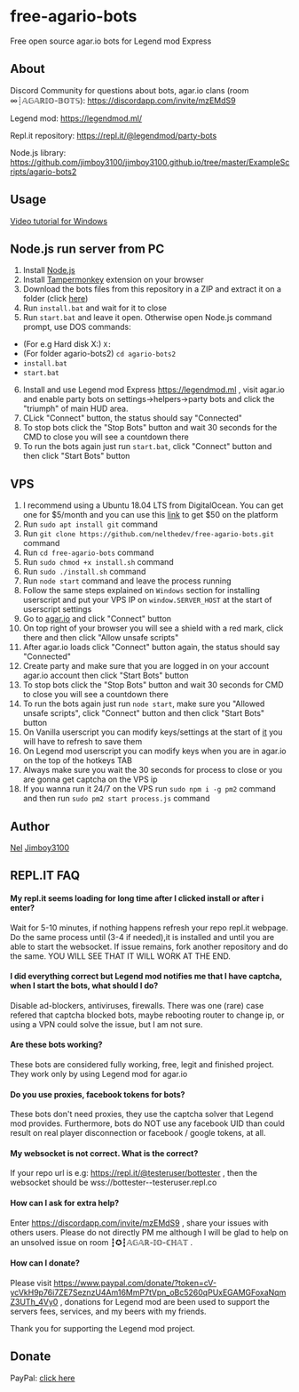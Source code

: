 # free-agario-bots
Free open source agar.io bots for Legend mod Express

## About
Discord Community for questions about bots, agar.io clans (room ∞┊𝔸𝔾𝔸ℝ𝕀𝕆-𝔹𝕆𝕋𝕊): https://discordapp.com/invite/mzEMdS9

Legend mod: https://legendmod.ml/

Repl.it repository: https://repl.it/@legendmod/party-bots

Node.js library: https://github.com/jimboy3100/jimboy3100.github.io/tree/master/ExampleScripts/agario-bots2

## Usage
[Video tutorial for Windows](https://www.youtube.com/watch?v=xIupgFR7ZTY)

Node.js run server from PC
-------
1. Install [Node.js](https://nodejs.org)
2. Install [Tampermonkey](https://chrome.google.com/webstore/detail/tampermonkey/dhdgffkkebhmkfjojejmpbldmpobfkfo) extension on your browser
3. Download the bots files from this repository in a ZIP and extract it on a folder (click [here](http://jimboy3100.github.io/ExampleScripts/agario-bots2/agario-bots.zip))
4. Run `install.bat` and wait for it to close
5. Run `start.bat` and leave it open. Otherwise open Node.js command prompt, use DOS commands:
- (For e.g Hard disk X:) `X:` 
- (For folder agario-bots2) `cd agario-bots2`
- `install.bat`
- `start.bat`
6. Install and use Legend mod Express https://legendmod.ml , visit agar.io and enable party bots on settings->helpers->party bots and click the "triumph" of main HUD area.
7. CLick "Connect" button, the status should say "Connected"
8. To stop bots click the "Stop Bots" button and wait 30 seconds for the CMD to close you will see a countdown there
9. To run the bots again just run `start.bat`, click "Connect" button and then click "Start Bots" button

VPS
-------
1. I recommend using a Ubuntu 18.04 LTS from DigitalOcean. You can get one for $5/month and you can use this [link](https://m.do.co/c/fa7a805f6e60) to get $50 on the platform
2. Run `sudo apt install git` command
3. Run `git clone https://github.com/nelthedev/free-agario-bots.git` command
4. Run `cd free-agario-bots` command
5. Run `sudo chmod +x install.sh` command
6. Run `sudo ./install.sh` command
7. Run `node start` command and leave the process running
8. Follow the same steps explained on `Windows` section for installing userscript and put your VPS IP on `window.SERVER_HOST` at the start of userscript settings
9. Go to [agar.io](https://agar.io) and click "Connect" button
10. On top right of your browser you will see a shield with a red mark, click there and then click "Allow unsafe scripts"
11. After agar.io loads click "Connect" button again, the status should say "Connected"
12. Create party and make sure that you are logged in on your account agar.io account then click "Start Bots" button
13. To stop bots click the "Stop Bots" button and wait 30 seconds for CMD to close you will see a countdown there
14. To run the bots again just run `node start`, make sure you "Allowed unsafe scripts", click "Connect" button and then click "Start Bots" button
15. On Vanilla userscript you can modify keys/settings at the start of [it](http://jimboy3100.github.io/ExampleScripts/agario-bots2/free-agario-bots.vanilla.user.js#L11) you will have to refresh to save them
16. On Legend mod userscript you can modify keys when you are in agar.io on the top of the hotkeys TAB
17. Always make sure you wait the 30 seconds for process to close or you are gonna get captcha on the VPS ip
18. If you wanna run it 24/7 on the VPS run `sudo npm i -g pm2` command and then run `sudo pm2 start process.js` command

## Author
[Nel](https://github.com/nelthedev/free-agario-bots)
[Jimboy3100](https://legendmod.ml)

## REPL.IT FAQ
#### My repl.it seems loading for long time after I clicked install or after i enter?

Wait for 5-10 minutes, if nothing happens refresh your repo repl.it webpage. Do the same process until (3-4 if needed),it is installed and until you are able to start the websocket.
If issue remains, fork another repository and do the same. YOU WILL SEE THAT IT WILL WORK AT THE END.

#### I did everything correct but Legend mod notifies me that I have captcha, when I start the bots, what should I do?

Disable ad-blockers, antiviruses, firewalls. There was one (rare) case refered that captcha blocked bots, maybe rebooting router to change ip, or using a VPN could solve the issue, but I am not sure.

#### Are these bots working?

These bots are considered fully working, free, legit and finished project. They work only by using Legend mod for agar.io

#### Do you use proxies, facebook tokens for bots?

These bots don't need proxies, they use the captcha solver that Legend mod provides. Furthermore, bots do NOT use any facebook UID than could result on real player disconnection or facebook / google tokens, at all.

#### My websocket is not correct. What is the correct?

If your repo url is e.g: https://repl.it/@testeruser/bottester , then the websocket should be wss://bottester--testeruser.repl.co

#### How can I ask for extra help?

Enter https://discordapp.com/invite/mzEMdS9 , share your issues with others users. Please do not directly PM me although I will be glad to help on an unsolved issue on room ┇✪┇𝔸𝔾𝔸ℝ-𝕀𝕆-ℂℍ𝔸𝕋 . 

#### How can I donate?

Please visit https://www.paypal.com/donate/?token=cV-ycVkH9p76i7ZE7SeznzU4Am16MmP7tVpn_oBc5260qPUxEGAMGFoxaNqmZ3UTh_4Vy0 , donations for Legend mod are been used to support the servers fees, services, and my beers with my friends.

Thank you for supporting the Legend mod project.

## Donate
PayPal: [click here](https://www.paypal.com/donate/?token=cV-ycVkH9p76i7ZE7SeznzU4Am16MmP7tVpn_oBc5260qPUxEGAMGFoxaNqmZ3UTh_4Vy0)
